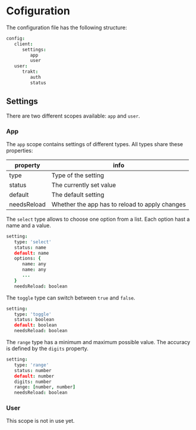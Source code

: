 # Cofiguration
The configuration file has the following structure:
```cson
config:
   client:
      settings:
         app
         user
   user:
      trakt:
         auth
         status
```

## Settings
There are two different scopes available: `app` and `user`.

### App
The `app` scope contains settings of different types. All types share these properties:

property | info
---|---
type | Type of the setting
status | The currently set value
default | The default setting
needsReload | Whether the app has to reload to apply changes

The `select` type allows to choose one option from a list. Each option hast a name and a value.
```cson
setting:
   type: 'select'
   status: name
   default: name
   options: {
      name: any
      name: any
      ...
   }
   needsReload: boolean
```

The `toggle` type can switch between `true` and `false`.
```cson
setting:
   type: 'toggle'
   status: boolean
   default: boolean
   needsReload: boolean
```

The `range` type has a minimum and maximum possible value. The accuracy is defined by the `digits` property.
```cson
setting:
   type: 'range'
   status: number
   default: number
   digits: number
   range: [number, number]
   needsReload: boolean
```

### User
This scope is not in use yet.
